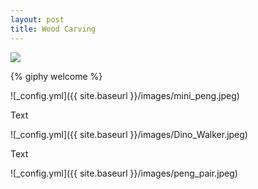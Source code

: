 ```yaml
---
layout: post
title: Wood Carving 
---
```


<img class="gifplayer" src="media/Carvings_carve.gif" />
 
<script>
	$('.gifplayer').gifplayer();
</script>

{% giphy welcome %}

![_config.yml]({{ site.baseurl }}/images/mini_peng.jpeg)

Text

![_config.yml]({{ site.baseurl }}/images/Dino_Walker.jpeg)

Text

![_config.yml]({{ site.baseurl }}/images/peng_pair.jpeg)
